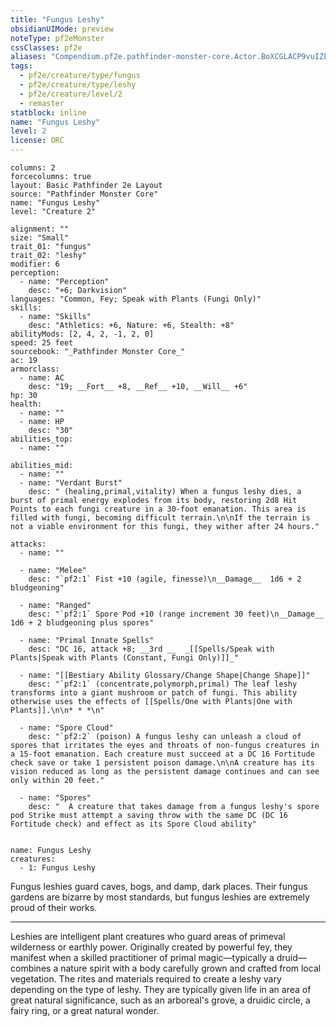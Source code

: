 ```yaml
---
title: "Fungus Leshy"
obsidianUIMode: preview
noteType: pf2eMonster
cssClasses: pf2e
aliases: "Compendium.pf2e.pathfinder-monster-core.Actor.BoXCGLACP9vuIZkZ" 
tags:
  - pf2e/creature/type/fungus
  - pf2e/creature/type/leshy
  - pf2e/creature/level/2
  - remaster
statblock: inline
name: "Fungus Leshy"
level: 2
license: ORC
---
```


```statblock
columns: 2
forcecolumns: true
layout: Basic Pathfinder 2e Layout
source: "Pathfinder Monster Core"
name: "Fungus Leshy"
level: "Creature 2"

alignment: ""
size: "Small"
trait_01: "fungus"
trait_02: "leshy"
modifier: 6
perception:
  - name: "Perception"
    desc: "+6; Darkvision"
languages: "Common, Fey; Speak with Plants (Fungi Only)"
skills:
  - name: "Skills"
    desc: "Athletics: +6, Nature: +6, Stealth: +8"
abilityMods: [2, 4, 2, -1, 2, 0]
speed: 25 feet
sourcebook: "_Pathfinder Monster Core_"
ac: 19
armorclass:
  - name: AC
    desc: "19; __Fort__ +8, __Ref__ +10, __Will__ +6"
hp: 30
health:
  - name: ""
  - name: HP
    desc: "30"
abilities_top:
  - name: ""

abilities_mid:
  - name: ""
  - name: "Verdant Burst"
    desc: " (healing,primal,vitality) When a fungus leshy dies, a burst of primal energy explodes from its body, restoring 2d8 Hit Points to each fungi creature in a 30-foot emanation. This area is filled with fungi, becoming difficult terrain.\n\nIf the terrain is not a viable environment for this fungi, they wither after 24 hours."

attacks:
  - name: ""

  - name: "Melee"
    desc: "`pf2:1` Fist +10 (agile, finesse)\n__Damage__  1d6 + 2 bludgeoning"

  - name: "Ranged"
    desc: "`pf2:1` Spore Pod +10 (range increment 30 feet)\n__Damage__  1d6 + 2 bludgeoning plus spores"

  - name: "Primal Innate Spells"
    desc: "DC 16, attack +8; __3rd __  _[[Spells/Speak with Plants|Speak with Plants (Constant, Fungi Only)]]_"

  - name: "[[Bestiary Ability Glossary/Change Shape|Change Shape]]"
    desc: "`pf2:1` (concentrate,polymorph,primal) The leaf leshy transforms into a giant mushroom or patch of fungi. This ability otherwise uses the effects of [[Spells/One with Plants|One with Plants]].\n\n* * *\n"

  - name: "Spore Cloud"
    desc: "`pf2:2` (poison) A fungus leshy can unleash a cloud of spores that irritates the eyes and throats of non-fungus creatures in a 15-foot emanation. Each creature must succeed at a DC 16 Fortitude check save or take 1 persistent poison damage.\n\nA creature has its vision reduced as long as the persistent damage continues and can see only within 20 feet."

  - name: "Spores"
    desc: "  A creature that takes damage from a fungus leshy's spore pod Strike must attempt a saving throw with the same DC (DC 16 Fortitude check) and effect as its Spore Cloud ability"
 
```

```encounter-table
name: Fungus Leshy
creatures:
  - 1: Fungus Leshy
```



Fungus leshies guard caves, bogs, and damp, dark places. Their fungus gardens are bizarre by most standards, but fungus leshies are extremely proud of their works.

* * *

Leshies are intelligent plant creatures who guard areas of primeval wilderness or earthly power. Originally created by powerful fey, they manifest when a skilled practitioner of primal magic—typically a druid—combines a nature spirit with a body carefully grown and crafted from local vegetation. The rites and materials required to create a leshy vary depending on the type of leshy. They are typically given life in an area of great natural significance, such as an arboreal's grove, a druidic circle, a fairy ring, or a great natural wonder.
